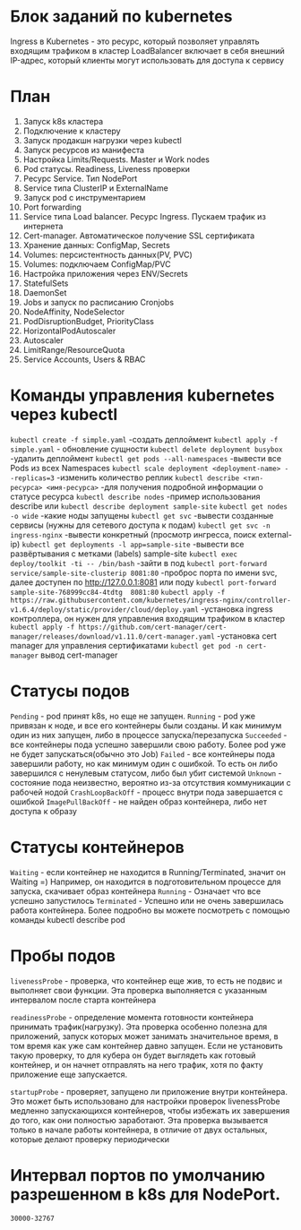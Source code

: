 # Блок заданий по kubernetes
Ingress в Kubernetes - это ресурс, который позволяет управлять входящим трафиком в кластер
LoadBalancer включает в себя внешний IP-адрес, который клиенты могут использовать для доступа к сервису

# План
1. Запуск k8s кластера 
2. Подключение к кластеру
3. Запуск продакшн нагрузки через kubectl
4. Запуск ресурсов из манифеста
5. Настройка Limits/Requests. Master и Work nodes
6. Pod статусы. Readiness, Liveness проверки
7. Ресурс Service. Тип NodePort
8. Service типа ClusterIP и ExternalName
9. Запуск pod с инструментарием
10. Port forwarding
11. Service типа Load balancer. Ресурс Ingress. Пускаем трафик из интернета
12. Cert-manager. Автоматическое получение SSL сертификата
13. Хранение данных: ConfigMap, Secrets
14. Volumes: персистентность данных(PV, PVC)
15. Volumes: подключаем ConfigMap/PVC
16. Настройка приложения через ENV/Secrets
17. StatefulSets
18. DaemonSet
19. Jobs и запуск по расписанию Cronjobs
20. NodeAffinity, NodeSelector
21. PodDisruptionBudget, PriorityClass
22. HorizontalPodAutoscaler
23. Autoscaler
24. LimitRange/ResourceQuota
25. Service Accounts, Users & RBAC

# Команды управления kubernetes через kubectl

`kubectl create -f simple.yaml` -создать деплоймент
`kubectl apply -f simple.yaml` - обновление сущности
`kubectl delete deployment busybox` -удалить деплоймент
`kubectl get pods --all-namespaces` -вывести все Pods из всех Namespaces
`kubectl scale deployment <deployment-name> --replicas=3` -изменить количество реплик
`kubectl describe <тип-ресурса> <имя-ресурса>` -для получения подробной информации о статусе ресурса
`kubectl describe nodes` -пример использования describe или `kubectl describe deployment sample-site`
`kubectl get nodes -o wide` -какие ноды запущены 
`kubectl get svc` -вывести созданные сервисы (нужны для сетевого доступа к подам)
`kubectl get svc -n ingress-nginx` -вывести конкретный (просмотр ингресса, поиск external-ip)
`kubectl get deployments -l app=sample-site` -вывести все развёртывания с метками (labels) sample-site
`kubectl exec deploy/toolkit -ti -- /bin/bash` -зайти в под
`kubectl port-forward service/sample-site-clusterip 8081:80` -проброс порта по имени svc, далее доступен по http://127.0.0.1:8081 или поду `kubectl port-forward sample-site-768999cc84-4tdtg  8081:80`
`kubectl apply -f https://raw.githubusercontent.com/kubernetes/ingress-nginx/controller-v1.6.4/deploy/static/provider/cloud/deploy.yaml` -установка ingress контроллера, он нужен для управления входящим трафиком в кластер
`kubectl apply -f https://github.com/cert-manager/cert-manager/releases/download/v1.11.0/cert-manager.yaml` -установка cert manager для управления сертификатами
`kubectl get pod -n cert-manager` вывод cert-manager

# Статусы подов

`Pending` - pod принят k8s, но еще не запущен.
`Running` - pod уже привязан к ноде, и все его контейнеры были созданы. И как минимум один из них запущен, либо в процессе запуска/перезапуска
`Succeeded` - все контейнеры пода успешно завершили свою работу. Более pod уже не будет запускаться(обычно это Job)
`Failed` - все контейнеры пода завершили работу, но как минимум один с ошибкой. То есть он либо завершился с ненулевым статусом, либо был убит системой
`Unknown` - состояние пода неизвестно, вероятно из-за отсутствия коммуникации с рабочей нодой
`CrashLoopBackOff` - процесс внутри пода завершается с ошибкой
`ImagePullBackOff` - не найден образ контейнера, либо нет доступа к образу

# Статусы контейнеров

`Waiting` - если контейнер не находится в Running/Terminated, значит он Waiting =) Например, он находится в подготовительном процессе для запуска, скачивает образ контейнера
`Running` - Означает что все успешно запустилось
`Terminated` - Успешно или не очень завершилась работа контейнера. Более подробно вы можете посмотреть с помощью команды kubectl describe pod

# Пробы подов

`livenessProbe` - проверка, что контейнер еще жив, то есть не подвис и выполняет свои функции. Эта проверка выполняется с указанным интервалом после старта контейнера

`readinessProbe` - определение момента готовности контейнера принимать трафик(нагрузку). Эта проверка особенно полезна для приложений, запуск которых может занимать значительное время, в том время как уже сам контейнер давно запущен. Если не установить такую проверку, то для кубера он будет выглядеть как готовый контейнер, и он начнет отправлять на него трафик, хотя по факту приложение еще запускается.

`startupProbe` - проверяет, запущено ли приложение внутри контейнера. Это может быть использовано для настройки проверок livenessProbe медленно запускающихся контейнеров, чтобы избежать их завершения до того, как они полностью заработают. Эта проверка вызывается только в начале работы контейнера, в отличие от двух остальных, которые делают проверку периодически

# Интервал портов по умолчанию разрешенном в k8s для NodePort.
`30000-32767`